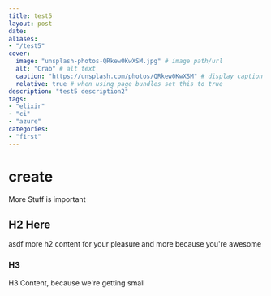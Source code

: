 ```yaml
---
title: test5
layout: post
date: 
aliases:
- "/test5"
cover:  
  image: "unsplash-photos-QRkew0KwXSM.jpg" # image path/url 
  alt: "Crab" # alt text
  caption: "https://unsplash.com/photos/QRkew0KwXSM" # display caption under cover
  relative: true # when using page bundles set this to true
description: "test5 description2"
tags:
- "elixir"
- "ci"
- "azure"
categories:
- "first"
---
```


# create

More Stuff is important

## H2 Here
asdf
more h2 content for your pleasure
and more because you're awesome

### H3
H3 Content, because we're getting small